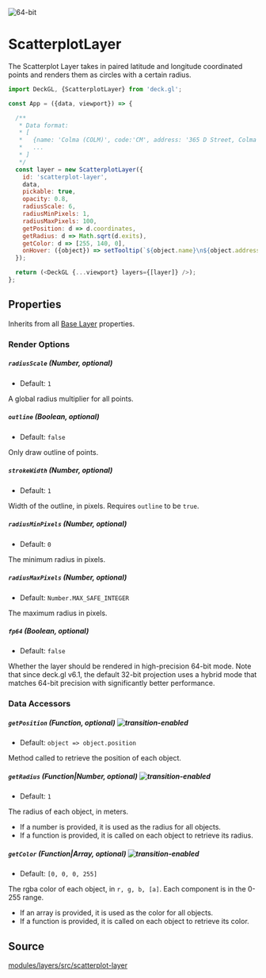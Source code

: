 <!-- INJECT:"ScatterplotLayerDemo" -->

<p class="badges">
  <img src="https://img.shields.io/badge/64--bit-support-blue.svg?style=flat-square" alt="64-bit" />
</p>

# ScatterplotLayer

The Scatterplot Layer takes in paired latitude and longitude coordinated
points and renders them as circles with a certain radius.

```js
import DeckGL, {ScatterplotLayer} from 'deck.gl';

const App = ({data, viewport}) => {

  /**
   * Data format:
   * [
   *   {name: 'Colma (COLM)', code:'CM', address: '365 D Street, Colma CA 94014', exits: 4214, coordinates: [-122.466233, 37.684638]},
   *   ...
   * ]
   */
  const layer = new ScatterplotLayer({
    id: 'scatterplot-layer',
    data,
    pickable: true,
    opacity: 0.8,
    radiusScale: 6,
    radiusMinPixels: 1,
    radiusMaxPixels: 100,
    getPosition: d => d.coordinates,
    getRadius: d => Math.sqrt(d.exits),
    getColor: d => [255, 140, 0],
    onHover: ({object}) => setTooltip(`${object.name}\n${object.address}`)
  });

  return (<DeckGL {...viewport} layers={[layer]} />);
};
```

## Properties

Inherits from all [Base Layer](/docs/api-reference/layer.md) properties.

### Render Options

##### `radiusScale` (Number, optional)

* Default: `1`

A global radius multiplier for all points.

##### `outline` (Boolean, optional)

* Default: `false`

Only draw outline of points.

##### `strokeWidth` (Number, optional)

* Default: `1`

Width of the outline, in pixels. Requires `outline` to be `true`.

##### `radiusMinPixels` (Number, optional)

* Default: `0`

The minimum radius in pixels.

##### `radiusMaxPixels` (Number, optional)

* Default: `Number.MAX_SAFE_INTEGER`

The maximum radius in pixels.

##### `fp64` (Boolean, optional)

* Default: `false`

Whether the layer should be rendered in high-precision 64-bit mode. Note that since deck.gl v6.1, the default 32-bit projection uses a hybrid mode that matches 64-bit precision with significantly better performance.

### Data Accessors

##### `getPosition` (Function, optional) ![transition-enabled](https://img.shields.io/badge/transition-enabled-green.svg?style=flat-square")

* Default: `object => object.position`

Method called to retrieve the position of each object.

##### `getRadius` (Function|Number, optional) ![transition-enabled](https://img.shields.io/badge/transition-enabled-green.svg?style=flat-square")

* Default: `1`

The radius of each object, in meters.

* If a number is provided, it is used as the radius for all objects.
* If a function is provided, it is called on each object to retrieve its radius.

##### `getColor` (Function|Array, optional) ![transition-enabled](https://img.shields.io/badge/transition-enabled-green.svg?style=flat-square")

* Default: `[0, 0, 0, 255]`

The rgba color of each object, in `r, g, b, [a]`. Each component is in the 0-255 range.

* If an array is provided, it is used as the color for all objects.
* If a function is provided, it is called on each object to retrieve its color.

## Source

[modules/layers/src/scatterplot-layer](https://github.com/uber/deck.gl/tree/6.1-release/modules/layers/src/scatterplot-layer)

